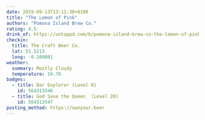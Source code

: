 ```yaml
---
date: 2019-09-13T13:11:30+0100
title: "The Lemon of Pink"
authors: "Pomona Island Brew Co."
rating: 4.5
drink_of: https://untappd.com/b/pomona-island-brew-co-the-lemon-of-pink/3371091
checkin:
  title: The Craft Beer Co.
  lat: 51.5213
  long: -0.109801
weather:
  summary: Mostly Cloudy
  temperature: 19.76
badges:
  - title: Bar Explorer (Level 8)
    id: 564313546
  - title: God Save the Queen  (Level 20)
    id: 564313547
posting_method: https://ownyour.beer
---
```

